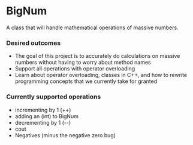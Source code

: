 # BigNum
A class that will handle mathematical operations of massive numbers.

### Desired outcomes
* The goal of this project is to accurately do calculations on massive numbers without having to worry about method names  
* Support all operations with operator overloading
* Learn about operator overloading, classes in C++, and how to rewrite programming concepts that we currently take for granted

### Currently supported operations
* incrementing by 1 (++)
* adding an (int) to BigNum
* decrementing by 1 (--)
* cout
* Negatives (minus the negative zero bug)
